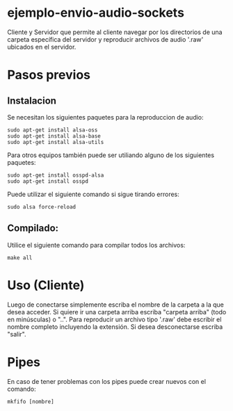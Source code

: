 # ejemplo-envio-audio-sockets

Cliente y Servidor que permite al cliente navegar por los directorios de una carpeta específica del servidor y reproducir archivos de audio '.raw' ubicados en el servidor.

# Pasos previos

## Instalacion

Se necesitan los siguientes paquetes para la reproduccion de audio:
```
sudo apt-get install alsa-oss
sudo apt-get install alsa-base
sudo apt-get install alsa-utils
```

Para otros equipos también puede ser utiliando alguno de los siguientes paquetes:
```
sudo apt-get install osspd-alsa
sudo apt-get install osspd
```

Puede utilizar el siguiente comando si sigue tirando errores:
```
sudo alsa force-reload
```

## Compilado:

Utilice el siguiente comando para compilar todos los archivos:
```
make all
```

# Uso (Cliente)

Luego de conectarse simplemente escriba el nombre de la carpeta a la que desea acceder.
Si quiere ir una carpeta arriba escriba "carpeta arriba" (todo en minúsculas) o "..".
Para reproducir un archivo tipo '.raw' debe escribir el nombre completo incluyendo la extensión.
Si desea desconectarse escriba "salir".

# Pipes

En caso de tener problemas con los pipes puede crear nuevos con el comando:
```
mkfifo [nombre]
```
